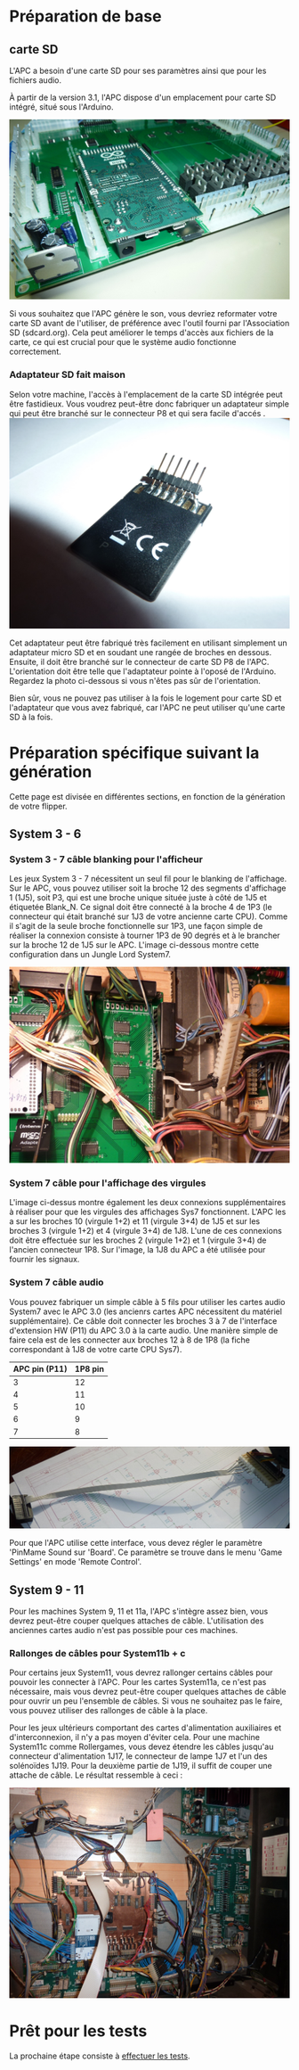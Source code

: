 # Préparation de base

## carte SD

L'APC a besoin d'une carte SD pour ses paramètres ainsi que pour les fichiers audio.

À partir de la version 3.1, l'APC dispose d'un emplacement pour carte SD intégré, situé sous l'Arduino.

![SD slot](https://github.com/AmokSolderer/APC/blob/master/DOC/PICS/SDonBoard.JPG)

Si vous souhaitez que l'APC génère le son, vous devriez reformater votre carte SD avant de l'utiliser, de préférence avec l'outil fourni par l'Association SD (sdcard.org). Cela peut améliorer le temps d'accès aux fichiers de la carte, ce qui est crucial pour que le système audio fonctionne correctement.

### Adaptateur SD fait maison

Selon votre machine, l'accès à l'emplacement de la carte SD intégrée peut être fastidieux. Vous voudrez peut-être donc fabriquer un adaptateur simple qui peut être branché sur le connecteur P8 et qui sera facile d'accés
.
![Adaptateur SD](https://github.com/AmokSolderer/APC/blob/master/DOC/PICS/SDadapter.JPG)

Cet adaptateur peut être fabriqué très facilement en utilisant simplement un adaptateur micro SD et en soudant une rangée de broches en dessous. Ensuite, il doit être branché sur le connecteur de carte SD P8 de l'APC. L'orientation doit être telle que l'adaptateur pointe à l'oposé de l'Arduino. Regardez la photo ci-dessous si vous n'êtes pas sûr de l'orientation.

Bien sûr, vous ne pouvez pas utiliser à la fois le logement pour carte SD et l'adaptateur que vous avez fabriqué, car l'APC ne peut utiliser qu'une carte SD à la fois.

# Préparation spécifique suivant la génération 

Cette page est divisée en différentes sections, en fonction de la génération de votre flipper.

## System 3 - 6 

### System 3 - 7 câble blanking pour l'afficheur

Les jeux System 3 - 7 nécessitent un seul fil pour le blanking de l'affichage. Sur le APC, vous pouvez utiliser soit la broche 12 des segments d'affichage 1 (1J5), soit P3, qui est une broche unique située juste à côté de 1J5 et étiquetée Blank_N. Ce signal doit être connecté à la broche 4 de 1P3 (le connecteur qui était branché sur 1J3 de votre ancienne carte CPU). Comme il s'agit de la seule broche fonctionnelle sur 1P3, une façon simple de réaliser la connexion consiste à tourner 1P3 de 90 degrés et à le brancher sur la broche 12 de 1J5 sur le APC. L'image ci-dessous montre cette configuration dans un Jungle Lord System7.

![Sys7DispCable](https://github.com/AmokSolderer/APC/blob/master/DOC/PICS/Sys7DispCable.JPG)

### System 7 câble pour l'affichage des virgules

L'image ci-dessus montre également les deux connexions supplémentaires à réaliser pour que les virgules des affichages Sys7 fonctionnent. L'APC les a sur les broches 10 (virgule 1+2) et 11 (virgule 3+4) de 1J5 et sur les broches 3 (virgule 1+2) et 4 (virgule 3+4) de 1J8. L'une de ces connexions doit être effectuée sur les broches 2 (virgule 1+2) et 1 (virgule 3+4) de l'ancien connecteur 1P8.
Sur l'image, la 1J8 du APC a été utilisée pour fournir les signaux.

### System 7 câble audio

Vous pouvez fabriquer un simple câble à 5 fils pour utiliser les cartes audio System7 avec le APC 3.0 (les ancienrs cartes APC nécessitent du matériel supplémentaire). Ce câble doit connecter les broches 3 à 7 de l'interface d'extension HW (P11) du APC 3.0 à la carte audio. Une manière simple de faire cela est de les connecter aux broches 12 à 8 de 1P8 (la fiche correspondant à 1J8 de votre carte CPU Sys7).

|APC pin (P11)| 1P8 pin |
|--|--|
|3|12|
|4|11|
|5|10|
|6|9|
|7|8|

![Sys7SoundCable](https://github.com/AmokSolderer/APC/blob/master/DOC/PICS/Sys7SoundCable.jpg)

Pour que l'APC utilise cette interface, vous devez régler le paramètre 'PinMame Sound sur 'Board'. Ce paramètre se trouve dans le menu 'Game Settings' en mode 'Remote Control'.

## System 9 - 11

Pour les machines System 9, 11 et 11a, l'APC s'intègre assez bien, vous devrez peut-être couper quelques attaches de câble.
L'utilisation des anciennes cartes audio n'est pas possible pour ces machines.

### Rallonges de câbles pour System11b + c

Pour certains jeux System11, vous devrez rallonger certains câbles pour pouvoir les connecter à l'APC. Pour les cartes System11a, ce n'est pas nécessaire, mais vous devrez peut-être couper quelques attaches de câble pour ouvrir un peu l'ensemble de câbles. Si vous ne souhaitez pas le faire, vous pouvez utiliser des rallonges de câble à la place.

Pour les jeux ultérieurs comportant des cartes d'alimentation auxiliaires et d'interconnexion, il n'y a pas moyen d'éviter cela. Pour une machine System11c comme Rollergames, vous devez étendre les câbles jusqu'au connecteur d'alimentation 1J17, le connecteur de lampe 1J7 et l'un des solénoïdes 1J19. Pour la deuxième partie de 1J19, il suffit de couper une attache de câble. Le résultat ressemble à ceci :

![APC_Rollergames](https://github.com/AmokSolderer/APC/blob/master/DOC/PICS/APC_Rollergames.JPG)

# Prêt pour les tests

La prochaine étape consiste à [effectuer les tests](https://github.com/AmokSolderer/APC/blob/master/DOC/InitialTests.md).
